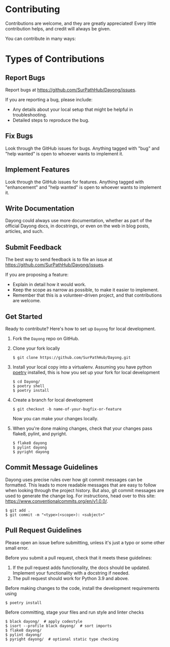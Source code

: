 # Contributing

Contributions are welcome, and they are greatly appreciated! Every little contribution
helps, and credit will always be given.

You can contribute in many ways:

# Types of Contributions

## Report Bugs

Report bugs at https://github.com/SurPathHub/Dayong/issues.

If you are reporting a bug, please include:

* Any details about your local setup that might be helpful in troubleshooting.
* Detailed steps to reproduce the bug.

## Fix Bugs

Look through the GitHub issues for bugs. Anything tagged with "bug" and "help wanted" is open to whoever wants to implement it.

## Implement Features

Look through the GitHub issues for features. Anything tagged with "enhancement" and "help wanted" is open to whoever wants to implement it.

## Write Documentation

Dayong could always use more documentation, whether as part of the official Dayong docs, in docstrings, or even on the web in blog posts, articles, and such.

## Submit Feedback

The best way to send feedback is to file an issue at https://github.com/SurPathHub/Dayong/issues.

If you are proposing a feature:

* Explain in detail how it would work.
* Keep the scope as narrow as possible, to make it easier to implement.
* Remember that this is a volunteer-driven project, and that contributions are welcome.

## Get Started

Ready to contribute? Here's how to set up `Dayong` for local development.

1. Fork the `Dayong` repo on GitHub.
2. Clone your fork locally

    ```
    $ git clone https://github.com/SurPathHub/Dayong.git
    ```

3. Install your local copy into a virtualenv. Assuming you have python [poetry](https://github.com/python-poetry/poetry) installed, this is how you set up your fork for local development

    ```
    $ cd Dayong/
    $ poetry shell
    $ poetry install
    ```

4. Create a branch for local development

    ```
    $ git checkout -b name-of-your-bugfix-or-feature
    ```

   Now you can make your changes locally.

5. When you're done making changes, check that your changes pass flake8, pylint, and pyright.

    ```
    $ flake8 dayong
    $ pylint dayong
    $ pyright dayong
    ```

## Commit Message Guidelines
Dayong uses precise rules over how git commit messages can be formatted. This leads to more readable messages that are easy to follow when looking through the project history. But also, git commit messages are used to generate the change log. For instructions, head over to this site: https://www.conventionalcommits.org/en/v1.0.0/.

```
$ git add .
$ git commit -m "<type>(<scope>): <subject>"
```

## Pull Request Guidelines

Please open an issue before submitting, unless it's just a typo or some other small error.

Before you submit a pull request, check that it meets these guidelines:

1. If the pull request adds functionality, the docs should be updated. Implement your functionality with a docstring if needed.
2. The pull request should work for Python 3.9 and above.

Before making changes to the code, install the development requirements using

```
$ poetry install
```

Before committing, stage your files and run style and linter checks

```
$ black dayong/  # apply codestyle
$ isort --profile black dayong/  # sort imports
$ flake8 dayong/
$ pylint dayong/
$ pyright dayong/  # optional static type checking
```